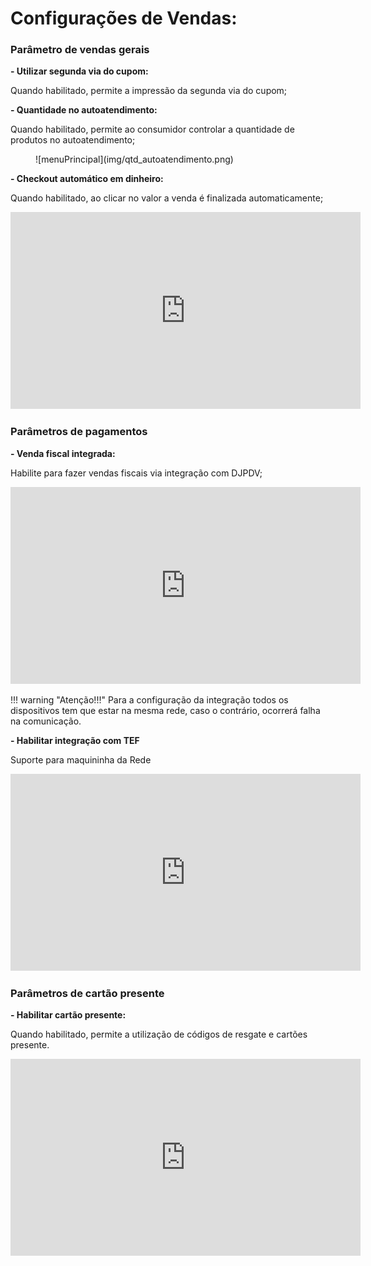 # **Configurações de Vendas:**

### **Parâmetro de vendas gerais**

 **- Utilizar segunda via do cupom:**

Quando habilitado, permite a impressão da segunda via do cupom;

**- Quantidade no autoatendimento:**

Quando habilitado, permite ao consumidor controlar a quantidade de produtos no autoatendimento;

<figure markdown>
  ![menuPrincipal](img/qtd_autoatendimento.png)
</figure>

**- Checkout automático em dinheiro:**

Quando habilitado, ao clicar no valor a venda é finalizada automaticamente;

<iframe width="560" height="315" src="https://www.youtube.com/embed/9lP65DQdThs?si=mKAxsoDDkVFOboYi" title="YouTube video player" frameborder="0" allow="accelerometer; autoplay; clipboard-write; encrypted-media; gyroscope; picture-in-picture; web-share" allowfullscreen></iframe>

### Parâmetros de pagamentos

**- Venda fiscal integrada:**

Habilite para fazer vendas fiscais via integração com DJPDV;

<iframe width="560" height="315" src="https://www.youtube.com/embed/_1xhsrAfttg?si=EfyTcVCCgak-oFVw" title="YouTube video player" frameborder="0" allow="accelerometer; autoplay; clipboard-write; encrypted-media; gyroscope; picture-in-picture; web-share" allowfullscreen></iframe>



!!! warning "Atenção!!!"
    Para a configuração da integração todos os dispositivos tem que estar 
    na mesma rede, caso o contrário, ocorrerá falha na comunicação.

**- Habilitar integração com TEF**

Suporte para maquininha da Rede

<iframe width="560" height="315" src="https://www.youtube.com/embed/OsldqxLWRNI?si=VVPxDemVuZZzUxWu" title="YouTube video player" frameborder="0" allow="accelerometer; autoplay; clipboard-write; encrypted-media; gyroscope; picture-in-picture; web-share" allowfullscreen></iframe>

### **Parâmetros de cartão presente**

**- Habilitar cartão presente:**

Quando habilitado, permite a utilização de códigos de resgate e cartões presente.

<iframe width="560" height="315" src="https://www.youtube.com/embed/6dp6nl2Nin0?si=zZqOrNzi3LdAo_0F" title="YouTube video player" frameborder="0" allow="accelerometer; autoplay; clipboard-write; encrypted-media; gyroscope; picture-in-picture; web-share" allowfullscreen></iframe>
